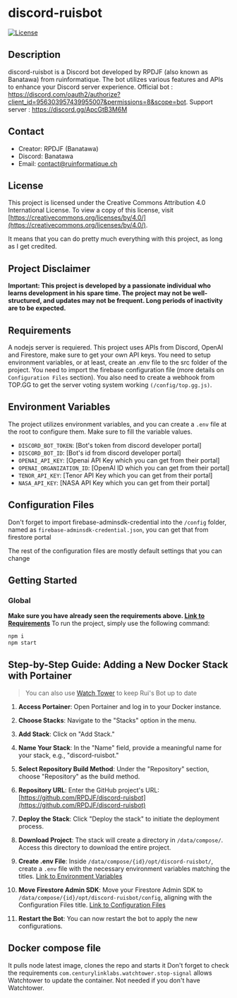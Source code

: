
# discord-ruisbot

[![License](https://img.shields.io/badge/License-CC%20BY-lightgrey.svg)](https://creativecommons.org/licenses/by/4.0/)

## Description
discord-ruisbot is a Discord bot developed by RPDJF (also known as Banatawa) from ruinformatique. The bot utilizes various features and APIs to enhance your Discord server experience.
Official bot : https://discord.com/oauth2/authorize?client_id=956303957439955007&permissions=8&scope=bot.
Support server : https://discord.gg/ApcGtB3M6M

## Contact
- Creator: RPDJF (Banatawa)
- Discord: Banatawa
- Email: contact@ruinformatique.ch

## License
This project is licensed under the Creative Commons Attribution 4.0 International License. To view a copy of this license, visit [https://creativecommons.org/licenses/by/4.0/](https://creativecommons.org/licenses/by/4.0/).

It means that you can do pretty much everything with this project, as long as I get credited.

## Project Disclaimer

**Important: This project is developed by a passionate individual who learns development in his spare time. The project may not be well-structured, and updates may not be frequent. Long periods of inactivity are to be expected.**

## <a id="Requirements"></a> Requirements
A nodejs server is requiered.
This project uses APIs from Discord, OpenAI and Firestore, make sure to get your own API keys.
You need to setup environment variables, or at least, create an .env file to the src folder of the project.
You need to import the firebase configuration file (more details on `Configuration Files` section).
You also need to create a webhook from TOP.GG to get the server voting system working `(/config/top.gg.js)`.

## <a id="Environment-Variables"></a> Environment Variables
The project utilizes environment variables, and you can create a `.env` file at the root to configure them. Make sure to fill the variable values. 

- `DISCORD_BOT_TOKEN`: [Bot's token from discord developer portal]
- `DISCORD_BOT_ID`: [Bot's id from discord developer portal]
- `OPENAI_API_KEY`: [Openai API Key which you can get from their portal]
- `OPENAI_ORGANIZATION_ID`: [OpenAI ID which you can get from their portal]
- `TENOR_API_KEY`: [Tenor API Key which you can get from their portal]
- `NASA_API_KEY`: [NASA API Key which you can get from their portal]

## <a id="Configuration-Files"></a> Configuration Files
Don't forget to import firebase-adminsdk-credential into the `/config` folder, named as `firebase-adminsdk-credential.json`, you can get that from firestore portal

The rest of the configuration files are mostly default settings that you can change

## Getting Started
### Global
**Make sure you have already seen the requirements above. [Link to Requirements](#Requirements)**
To run the project, simply use the following command:
```bash
npm i
npm start
```

## Step-by-Step Guide: Adding a New Docker Stack with Portainer
> You can also use [Watch Tower](https://github.com/containrrr/watchtower) to keep Rui's Bot up to date

1. **Access Portainer**: Open Portainer and log in to your Docker instance.

2. **Choose Stacks**: Navigate to the "Stacks" option in the menu.

3. **Add Stack**: Click on "Add Stack."

4. **Name Your Stack**: In the "Name" field, provide a meaningful name for your stack, e.g., "discord-ruisbot."

5. **Select Repository Build Method**: Under the "Repository" section, choose "Repository" as the build method.

6. **Repository URL**: Enter the GitHub project's URL: [https://github.com/RPDJF/discord-ruisbot](https://github.com/RPDJF/discord-ruisbot)

7. **Deploy the Stack**: Click "Deploy the stack" to initiate the deployment process.

8. **Download Project**: The stack will create a directory in `/data/compose/`. Access this directory to download the entire project.

9. **Create .env File**: Inside `/data/compose/{id}/opt/discord-ruisbot/`, create a `.env` file with the necessary environment variables matching the titles. [Link to Environment Variables](#Environment-Variables)

10. **Move Firestore Admin SDK**: Move your Firestore Admin SDK to `/data/compose/{id}/opt/discord-ruisbot/config`, aligning with the Configuration Files title. [Link to Configuration Files](#Configuration-Files)

11. **Restart the Bot**: You can now restart the bot to apply the new configurations.


## Docker compose file
It pulls node latest image, clones the repo and starts it
Don't forget to check the requirements
`com.centurylinklabs.watchtower.stop-signal` allows Watchtower to update the container. Not needed if you don't have Watchtower.
